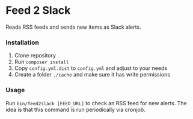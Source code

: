 Feed 2 Slack
============

Reads RSS feeds and sends new items as Slack alerts.

### Installation

1. Clone repository
2. Run `composer install`
3. Copy `config.yml.dist` to `config.yml` and adjust to your needs
4. Create a folder `./cache` and make sure it has write permissions

### Usage

Run `bin/feed2slack [FEED_URL]` to check an RSS feed for new alerts. The idea is that this command is run periodically via cronjob.

